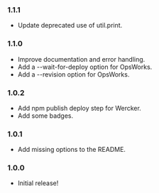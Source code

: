 ### 1.1.1

- Update deprecated use of util.print.

### 1.1.0

- Improve documentation and error handling.
- Add a --wait-for-deploy option for OpsWorks.
- Add a --revision option for OpsWorks.

### 1.0.2

- Add npm publish deploy step for Wercker.
- Add some badges.

### 1.0.1

- Add missing options to the README.

### 1.0.0

- Initial release!
